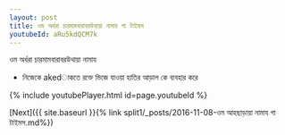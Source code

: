 ```yaml
---
layout: post
title: ওম অর্ধরা চারমামবারাবরউথায়া নামায গা টাইমস
youtubeId: aRu5kdQCM7k
---
```

 
 
 ওম অর্ধরা চারমামবারাবরউথায়া নামায  
 
 -  নিজেকে akedাকতে রক্তে ভিজে যাওয়া হাতির আড়াল কে ব্যবহার করে 
 
  
 
  
 
 
 
 
 
 


{% include youtubePlayer.html id=page.youtubeId %}
 
[Next]({{ site.baseurl }}{% link  split1/_posts/2016-11-08-ওম আহছাড়ায়া নামায গা টাইমস.md%})
 
